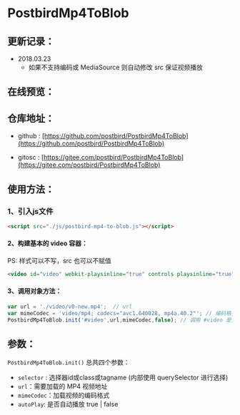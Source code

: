# PostbirdMp4ToBlob

## 更新记录：

- 2018.03.23
    - 如果不支持编码或 MediaSource 则自动修改 src 保证视频播放

## 在线预览：


## 仓库地址：

- github : [https://github.com/postbird/PostbirdMp4ToBlob](https://github.com/postbird/PostbirdMp4ToBlob)

- gitosc : [https://gitee.com/postbird/PostbirdMp4ToBlob](https://gitee.com/postbird/PostbirdMp4ToBlob)

## 使用方法：

### 1、引入js文件

```html
<script src="./js/postbird-mp4-to-blob.js"></script>
```

#### 2、构建基本的 video 容器：

PS: 样式可以不写，src 也可以不赋值

```html
<video id="video" webkit-playsinline="true" controls playsinline="true" type="video/mp4"  x5-video-player-type="h5" ></video>
```

#### 3、调用对象方法：

```js
var url = './video/v0-new.mp4';  // url
var mimeCodec = 'video/mp4; codecs="avc1.640028, mp4a.40.2"'; // 编码格式
PostbirdMp4ToBlob.init('#video',url,mimeCodec,false); // 调用 #video 是选择器 id
```


## 参数：

`PostbirdMp4ToBlob.init()` 总共四个参数：

- `selector` : 选择器id或class或tagname (内部使用 querySelector 进行选择)
- `url`：需要加载的 MP4 视频地址
- `mimeCodec`：加载视频的编码格式
- `autoPlay`: 是否自动播放  true | false


